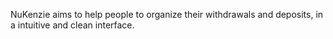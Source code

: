 NuKenzie aims to help people to organize their withdrawals and deposits, in a intuitive and clean interface.
